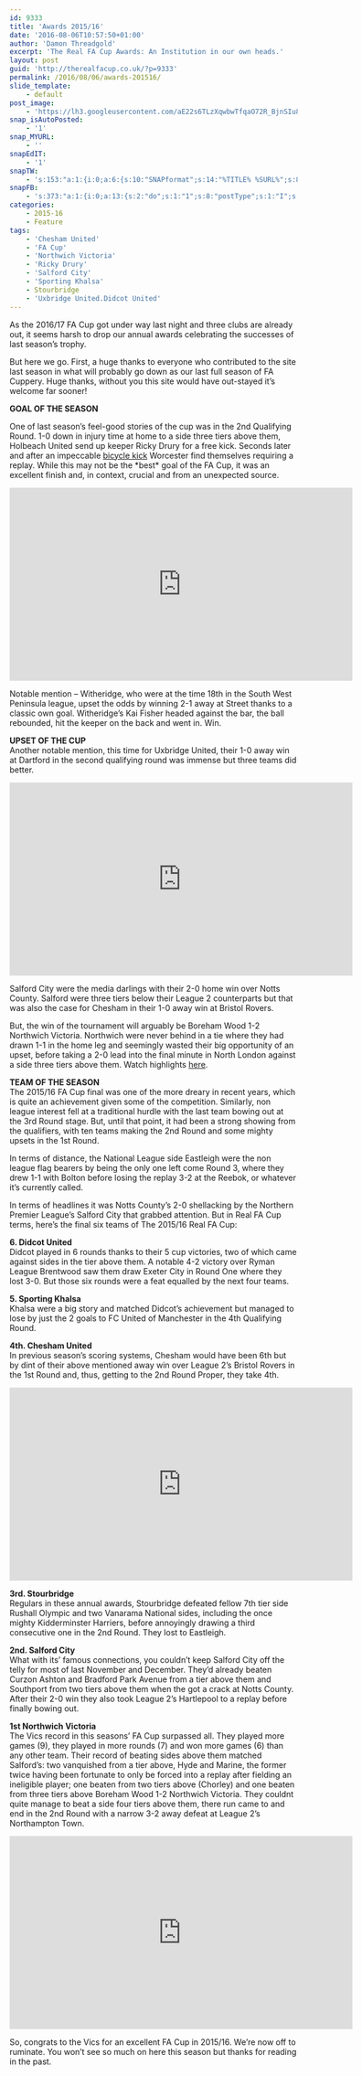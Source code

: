 ```yaml
---
id: 9333
title: 'Awards 2015/16'
date: '2016-08-06T10:57:50+01:00'
author: 'Damon Threadgold'
excerpt: 'The Real FA Cup Awards: An Institution in our own heads.'
layout: post
guid: 'http://therealfacup.co.uk/?p=9333'
permalink: /2016/08/06/awards-201516/
slide_template:
    - default
post_image:
    - 'https://lh3.googleusercontent.com/aE22s6TLzXqwbwTfqaO72R_BjnSIu8hopWQinEt5tdL6aw5bfVCDeEKEd9b-2K_CyXvk-q0dCk1VXg=w1280-h800-no'
snap_isAutoPosted:
    - '1'
snap_MYURL:
    - ''
snapEdIT:
    - '1'
snapTW:
    - 's:153:"a:1:{i:0;a:6:{s:10:"SNAPformat";s:14:"%TITLE% %SURL%";s:8:"attchImg";s:1:"0";s:9:"isAutoImg";s:1:"A";s:8:"imgToUse";s:0:"";s:4:"doTW";i:0;s:2:"do";i:0;}}";'
snapFB:
    - 's:373:"a:1:{i:0;a:13:{s:2:"do";s:1:"1";s:8:"postType";s:1:"I";s:10:"AttachPost";s:1:"2";s:10:"SNAPformat";s:15:"%EXCERPT% %URL%";s:9:"isAutoImg";s:1:"A";s:8:"imgToUse";s:0:"";s:9:"isAutoURL";s:1:"A";s:8:"urlToUse";s:0:"";s:4:"doFB";s:1:"1";s:11:"isPrePosted";s:1:"1";s:8:"isPosted";s:1:"1";s:4:"pgID";s:30:"156412412358_10154346239337359";s:5:"pDate";s:19:"2016-08-06 09:58:03";}}";'
categories:
    - 2015-16
    - Feature
tags:
    - 'Chesham United'
    - 'FA Cup'
    - 'Northwich Victoria'
    - 'Ricky Drury'
    - 'Salford City'
    - 'Sporting Khalsa'
    - Stourbridge
    - 'Uxbridge United.Didcot United'
---
```


As the 2016/17 FA Cup got under way last night and three clubs are already out, it seems harsh to drop our annual awards celebrating the successes of last season’s trophy.

But here we go. First, a huge thanks to everyone who contributed to the site last season in what will probably go down as our last full season of FA Cuppery. Huge thanks, without you this site would have out-stayed it’s welcome far sooner!

**GOAL OF THE SEASON**

One of last season’s feel-good stories of the cup was in the 2nd Qualifying Round. 1-0 down in injury time at home to a side three tiers above them, Holbeach United send up keeper Ricky Drury for a free kick. Seconds later and after an impeccable [bicycle kick](https://www.youtube.com/watch?v=kWjbG2Ay_lU) Worcester find themselves requiring a replay. While this may not be the \*best\* goal of the FA Cup, it was an excellent finish and, in context, crucial and from an unexpected source.

<iframe allowfullscreen="" frameborder="0" height="338" src="https://www.youtube.com/embed/kWjbG2Ay_lU?feature=oembed" width="600"></iframe>

Notable mention – Witheridge, who were at the time 18th in the South West Peninsula league, upset the odds by winning 2-1 away at Street thanks to a classic own goal. Witheridge’s Kai Fisher headed against the bar, the ball rebounded, hit the keeper on the back and went in. Win.

**UPSET OF THE CUP**  
Another notable mention, this time for Uxbridge United, their 1-0 away win at Dartford in the second qualifying round was immense but three teams did better.

<iframe allowfullscreen="" frameborder="0" height="338" src="https://www.youtube.com/embed/faRbx4HrcxQ?feature=oembed" width="600"></iframe>

Salford City were the media darlings with their 2-0 home win over Notts County. Salford were three tiers below their League 2 counterparts but that was also the case for Chesham in their 1-0 away win at Bristol Rovers.

But, the win of the tournament will arguably be Boreham Wood 1-2 Northwich Victoria. Northwich were never behind in a tie where they had drawn 1-1 in the home leg and seemingly wasted their big opportunity of an upset, before taking a 2-0 lead into the final minute in North London against a side three tiers above them. Watch highlights [here](http://www.bbc.co.uk/sport/football/34763251).

**TEAM OF THE SEASON**  
The 2015/16 FA Cup final was one of the more dreary in recent years, which is quite an achievement given some of the competition. Similarly, non league interest fell at a traditional hurdle with the last team bowing out at the 3rd Round stage. But, until that point, it had been a strong showing from the qualifiers, with ten teams making the 2nd Round and some mighty upsets in the 1st Round.

In terms of distance, the National League side Eastleigh were the non league flag bearers by being the only one left come Round 3, where they drew 1-1 with Bolton before losing the replay 3-2 at the Reebok, or whatever it’s currently called.

In terms of headlines it was Notts County’s 2-0 shellacking by the Northern Premier League’s Salford City that grabbed attention. But in Real FA Cup terms, here’s the final six teams of The 2015/16 Real FA Cup:

**6. Didcot United**  
Didcot played in 6 rounds thanks to their 5 cup victories, two of which came against sides in the tier above them. A notable 4-2 victory over Ryman League Brentwood saw them draw Exeter City in Round One where they lost 3-0. But those six rounds were a feat equalled by the next four teams.

**5. Sporting Khalsa**  
Khalsa were a big story and matched Didcot’s achievement but managed to lose by just the 2 goals to FC United of Manchester in the 4th Qualifying Round.

**4th. Chesham United**  
In previous season’s scoring systems, Chesham would have been 6th but by dint of their above mentioned away win over League 2’s Bristol Rovers in the 1st Round and, thus, getting to the 2nd Round Proper, they take 4th.

<iframe allowfullscreen="" frameborder="0" height="338" src="https://www.youtube.com/embed/faRbx4HrcxQ?feature=oembed" width="600"></iframe>

**3rd. Stourbridge**  
Regulars in these annual awards, Stourbridge defeated fellow 7th tier side Rushall Olympic and two Vanarama National sides, including the once mighty Kidderminster Harriers, before annoyingly drawing a third consecutive one in the 2nd Round. They lost to Eastleigh.

**2nd. Salford City**  
What with its’ famous connections, you couldn’t keep Salford City off the telly for most of last November and December. They’d already beaten Curzon Ashton and Bradford Park Avenue from a tier above them and Southport from two tiers above them when the got a crack at Notts County. After their 2-0 win they also took League 2’s Hartlepool to a replay before finally bowing out.

**1st Northwich Victoria**  
The Vics record in this seasons’ FA Cup surpassed all. They played more games (9), they played in more rounds (7) and won more games (6) than any other team. Their record of beating sides above them matched Salford’s: two vanquished from a tier above, Hyde and Marine, the former twice having been fortunate to only be forced into a replay after fielding an ineligible player; one beaten from two tiers above (Chorley) and one beaten from three tiers above Boreham Wood 1-2 Northwich Victoria. They couldnt quite manage to beat a side four tiers above them, there run came to and end in the 2nd Round with a narrow 3-2 away defeat at League 2’s Northampton Town.

<iframe allowfullscreen="" frameborder="0" height="338" src="https://www.youtube.com/embed/NO5qPnLhsIQ?feature=oembed" width="600"></iframe>

So, congrats to the Vics for an excellent FA Cup in 2015/16. We’re now off to ruminate. You won’t see so much on here this season but thanks for reading in the past.